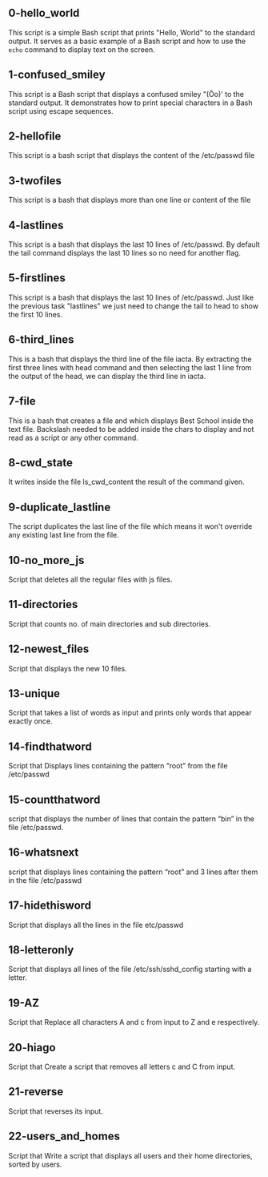 ## 0-hello_world

This script is a simple Bash script that prints "Hello, World" to the standard output. It serves as a basic example of a Bash script and how to use the `echo` command to display text on the screen.

## 1-confused_smiley

This script is a Bash script that displays a confused smiley "(Ôo)' to the standard output. It demonstrates how to print special characters in a Bash script using escape sequences.

## 2-hellofile

This script is a bash script that displays the content of the /etc/passwd file

## 3-twofiles

This script is a bash that displays more than one line or content of the file

## 4-lastlines

This script is a bash that displays the last 10 lines of /etc/passwd. By default the tail command displays the last 10 lines so no need for another flag.

## 5-firstlines

This script is a bash that displays the last 10 lines of /etc/passwd. Just like the previous task "lastlines" we just need to change the tail to head to show the first 10 lines.

## 6-third_lines

This is a bash that displays the third line of the file iacta. By extracting the first three lines with head command and then selecting the last 1 line from the output of the head, we can display the third line in iacta.

## 7-file

This is a bash that creates a file and which displays Best School inside the text file. Backslash needed to be added inside the chars to display and not read as a script or any other command.

## 8-cwd_state

It writes inside the file ls_cwd_content the result of the command given.

## 9-duplicate_lastline

The script duplicates the last line of the file which means it won't override any existing last line from the file.

## 10-no_more_js

Script that deletes all the regular files with js files.

## 11-directories

Script that counts no. of main directories and sub directories.

## 12-newest_files

Script that displays the new 10 files.

## 13-unique

Script that takes a list of words as input and prints only words that appear exactly once.

## 14-findthatword

Script that Displays lines containing the pattern “root” from the file /etc/passwd

## 15-countthatword

script that displays the number of lines that contain the pattern “bin” in the file /etc/passwd.

## 16-whatsnext

script that displays lines containing the pattern “root” and 3 lines after them in the file /etc/passwd

## 17-hidethisword

Script that displays all the lines in the file etc/passwd

## 18-letteronly

Script that displays all lines of the file /etc/ssh/sshd_config starting with a letter.

## 19-AZ

Script that Replace all characters A and c from input to Z and e respectively.

## 20-hiago

Script that Create a script that removes all letters c and C from input.

## 21-reverse

Script that reverses its input.

## 22-users_and_homes

Script that Write a script that displays all users and their home directories, sorted by users.
